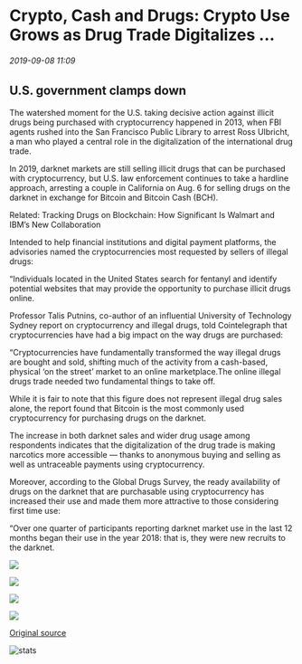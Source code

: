 # Crypto, Cash and Drugs: Crypto Use Grows as Drug Trade Digitalizes ...

###### 2019-09-08 11:09

## U.S. government clamps down

The watershed moment for the U.S. taking decisive action against illicit drugs being purchased with cryptocurrency happened in 2013, when FBI agents rushed into the San Francisco Public Library to arrest Ross Ulbricht, a man who played a central role in the digitalization of the international drug trade.

In 2019, darknet markets are still selling illicit drugs that can be purchased with cryptocurrency, but U.S. law enforcement continues to take a hardline approach, arresting a couple in California on Aug. 6 for selling drugs on the darknet in exchange for Bitcoin and Bitcoin Cash (BCH).

Related: Tracking Drugs on Blockchain: How Significant Is Walmart and IBM’s New Collaboration

Intended to help financial institutions and digital payment platforms, the advisories named the cryptocurrencies most requested by sellers of illegal drugs:

“Individuals located in the United States search for fentanyl and identify potential websites that may provide the opportunity to purchase illicit drugs online.

Professor Talis Putnins, co-author of an influential University of Technology Sydney report on cryptocurrency and illegal drugs, told Cointelegraph that cryptocurrencies have had a big impact on the way drugs are purchased:

“Cryptocurrencies have fundamentally transformed the way illegal drugs are bought and sold, shifting much of the activity from a cash-based, physical ‘on the street’ market to an online marketplace.The online illegal drugs trade needed two fundamental things to take off.

While it is fair to note that this figure does not represent illegal drug sales alone, the report found that Bitcoin is the most commonly used cryptocurrency for purchasing drugs on the darknet.

The increase in both darknet sales and wider drug usage among respondents indicates that the digitalization of the drug trade is making narcotics more accessible — thanks to anonymous buying and selling as well as untraceable payments using cryptocurrency.

Moreover, according to the Global Drugs Survey, the ready availability of drugs on the darknet that are purchasable using cryptocurrency has increased their use and made them more attractive to those considering first time use:

“Over one quarter of participants reporting darknet market use in the last 12 months began their use in the year 2018: that is, they were new recruits to the darknet.

![](https://s3.cointelegraph.com/storage/uploads/view/729f2caef6226e7c86a3a590eba65947.png)

![](https://s3.cointelegraph.com/storage/uploads/view/0a738538de30dea3956341b3eacf2bbc.png)

![](https://s3.cointelegraph.com/storage/uploads/view/d0005819bd0dffc82f91a859ed261a18.png)

![](https://s3.cointelegraph.com/storage/uploads/view/a0344d145c6872ab911fa6f8cfe75720.png)

[Original source](https://cointelegraph.com/news/crypto-cash-and-drugs-crypto-use-grows-as-drug-trade-digitalizes)

![stats](https://c.statcounter.com/11760860/0/a89fa40b/1/ "stats")